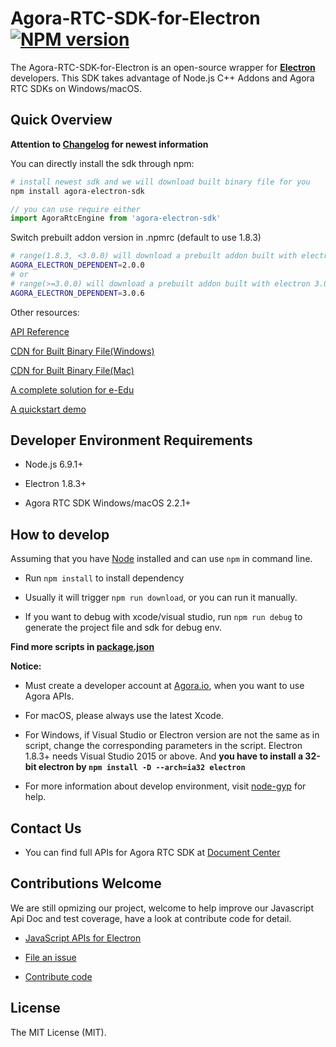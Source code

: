 # Agora-RTC-SDK-for-Electron [![NPM version][npm-image]][npm-url]

The Agora-RTC-SDK-for-Electron is an open-source wrapper for **[Electron](https://electronjs.org/)** developers. This SDK takes advantage of Node.js C++ Addons and Agora RTC SDKs on Windows/macOS.

## Quick Overview

**Attention to [Changelog](./CHANGELOG.md) for newest information**

You can directly install the sdk through npm:

``` bash
# install newest sdk and we will download built binary file for you
npm install agora-electron-sdk
```

``` javascript
// you can use require either
import AgoraRtcEngine from 'agora-electron-sdk'
```
Switch prebuilt addon version in .npmrc (default to use 1.8.3)

``` bash
# range(1.8.3, <3.0.0) will download a prebuilt addon built with electron 1.8.3
AGORA_ELECTRON_DEPENDENT=2.0.0
# or
# range(>=3.0.0) will download a prebuilt addon built with electron 3.0.6
AGORA_ELECTRON_DEPENDENT=3.0.6
```

Other resources:

[API Reference](./docs/apis.md)

[CDN for Built Binary File(Windows)](http://download.agora.io/sdk/release/Agora_RTC_Electron_SDK_for_Windows_v2_0_7.zip)

[CDN for Built Binary File(Mac)](http://download.agora.io/sdk/release/Agora_RTC_Electron_SDK_for_Mac_v2_0_7.zip)

[A complete solution for e-Edu](https://github.com/AgoraIO/ARD-eEducation-with-Electron)

[A quickstart demo](https://github.com/AgoraIO-Community/Agora-Electron-Quickstart)

## Developer Environment Requirements

- Node.js 6.9.1+

- Electron 1.8.3+

- Agora RTC SDK Windows/macOS 2.2.1+

## How to develop

Assuming that you have [Node](https://nodejs.org/en/download/) installed and can use `npm` in command line.

- Run `npm install` to install dependency

- Usually it will trigger `npm run download`, or you can run it manually.

- If you want to debug with xcode/visual studio, run `npm run debug` to generate the project file and sdk for debug env.

**Find more scripts in [package.json](./package.json)**

**Notice:**

- Must create a developer account at [Agora.io](https://dashboard.agora.io/signin), when you want to use Agora APIs.

- For macOS, please always use the latest Xcode.

- For Windows, if Visual Studio or Electron version are not the same as in script, change the corresponding parameters in the script. Electron 1.8.3+ needs Visual Studio 2015 or above. And **you have to install a 32-bit electron by `npm install -D --arch=ia32 electron`**

- For more information about develop environment, visit [node-gyp](https://github.com/nodejs/node-gyp/blob/master/README.md) for help.

## Contact Us

- You can find full APIs for Agora RTC SDK at [Document Center](https://docs.agora.io/en/)

## Contributions Welcome

We are still opmizing our project, welcome to help improve our Javascript Api Doc and test coverage, have a look at contribute code for detail.

- [JavaScript APIs for Electron](./docs/apis.md)

- [File an issue](https://github.com/AgoraIO/Agora-RTC-SDK-for-Electron/issues)

- [Contribute code](./docs/contribuitions.md)

## License

The MIT License (MIT).

[npm-image]: https://badge.fury.io/js/agora-electron-sdk.svg
[npm-url]: https://npmjs.org/package/agora-electron-sdk
